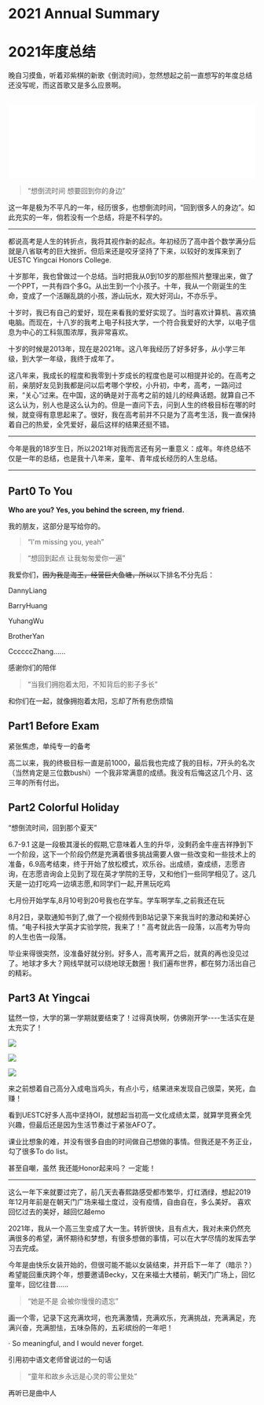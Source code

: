 
# 2021 Annual Summary
# 2021年度总结

晚自习摸鱼，听着邓紫棋的新歌《倒流时间》，忽然想起之前一直想写的年度总结还没写呢，而这首歌又是多么应景啊。

<br>
<iframe 
    frameborder="no" 
    border="0" 
    marginwidth="0" 
    marginheight="0" 
    width=100% 
    height=auto 
    src="//music.163.com/outchain/player?type=2&id=1904192389&auto=1&height=66">
</iframe>

> “想倒流时间 想要回到你的身边”

这一年是极为不平凡的一年，经历很多，也想倒流时间，“回到很多人的身边”。如此充实的一年，倘若没有一个总结，将是不科学的。

-----
都说高考是人生的转折点，我将其视作新的起点。年初经历了高中首个数学满分后就是八省联考的巨大挫折。但后来还是咬牙坚持了下来，以较好的发挥来到了UESTC Yingcai Honors College.

十岁那年，我也曾做过一个总结。当时把我从0到10岁的那些照片整理出来，做了一个PPT，一共有四个多G。从出生到一个小孩子。十年，我从一个刚诞生的生命，变成了一个活蹦乱跳的小孩，游山玩水，观大好河山，不亦乐乎。

十岁时，我已有自己的爱好，现在来看我的爱好实现了。当时喜欢计算机、喜欢搞电脑。而现在，十八岁的我考上电子科技大学，一个符合我爱好的大学，以电子信息为中心的工科氛围浓厚，我非常喜欢。

十岁的时候是2013年，现在是2021年。这八年我经历了好多好多，从小学三年级，到大学一年级，我终于成年了。

这八年来，我成长的程度和我零到十岁成长的程度也是可以相提并论的。在高考之前，亲朋好友见到我都是问以后考哪个学校，小升初，中考，高考，一路问过来，“关心”过来。在中国，这的确是对于高考之前的娃儿的经典话题。就算自己不这么认为，别人也是这么认为的。但是一直问下去，问到人生的终极目标在哪的时候，就变得有意思起来了。很好，我在高考前并不只是为了高考生活，我一直保持着自己的热爱，全凭爱好，最后这样的结果还挺不错。

------

今年是我的18岁生日，所以2021年对我而言还有另一重意义：成年。年终总结不仅是一年的总结，也是我十八年来，童年、青年成长经历的人生总结。

------


## Part0 To You

<b>Who are you?
Yes, you behind the screen, my friend.</b>

我的朋友，这部分是写给你的。

>“I'm missing you, yeah”

>“想回到起点 让我匆匆爱你一遍”

我爱你们，~~因为我是海王，经营巨大鱼塘，所以~~以下排名不分先后：

DannyLiang

BarryHuang

YuhangWu

BrotherYan

CcccccZhang......

感谢你们的陪伴


>“当我们拥抱着太阳，不知背后的影子多长”

和你们在一起，就像拥抱着太阳，忘却了所有悲伤烦恼


## Part1 Before Exam 


紧张焦虑，单纯专一的备考

高二以来，我的终极目标一直是前1000，最后我也完成了我的目标，7开头的名次（当然肯定是三位数bushi）一个我非常满意的成绩。我没有后悔这这几个月、这三年的所有付出。

## Part2 Colorful Holiday

“想倒流时间，回到那个夏天”

6.7-9.1 这是一段极其漫长的假期,它意味着人生的升华，没剩药金牛座吉祥挣到下一个阶段，这下一个阶段仍然是充满着很多挑战需要人做一些改变和一些技术上的准备，6.9高考结束，终于开始了放松模式，欢乐谷。出成绩，查成绩，志愿咨询，在志愿咨询会上见到了现在英才学院的王导，又和他们一些同学相见了。这几天是一边打吃鸡一边填志愿,和同学们一起,开黑玩吃鸡

七月份开始学车,8月10号到20号我也在学车。学车啊学车,之前我还在玩

8月2日，录取通知书到了,做了一个视频传到B站记录下来我当时的激动和美好心情。“电子科技大学英才实验学院，我来了！”
高考就此告一段落，以高考为导向的人生也告一段落。

毕业来得很突然，没准备好就分别。好多人，高考离开之后，就真的再也没见过了。地球才多大？网线早就可以绕地球无数圈！我们遍布世界，都在努力活出自己的精彩。


## Part3 At Yingcai

猛然一惊，大学的第一学期就要结束了！过得真快啊，仿佛刚开学----生活实在是太充实了！


![](https://raw.githubusercontent.com/bengboom/MyAuto/main/img/IMG_20210905_131105.jpg)

![](https://raw.githubusercontent.com/bengboom/MyAuto/main/img/mmexport1632582826349.jpg)

![](https://raw.githubusercontent.com/bengboom/MyAuto/main/img/IMG_4451.JPG)


来之前想着自己高分入成电当鸡头，有点小亏，结果进来发现自己很菜，笑死，血赚！

看到UESTC好多人高中坚持OI，就想起当初高一文化成绩太菜，就算学竞赛全凭兴趣，但最后还是因为生活节奏过于紧张AFO了。

课业比想象的难，并没有很多自由的时间做自己想做的事情。但我还是不务正业，勾了很多To do list。


甚至自嘲，虽然
我还能Honor起来吗？
一定能！

------

这么一年下来就要过完了，前几天去春熙路感受都市繁华，灯红酒绿，想起2019年12月年前是在朝天门广场来福士度过，没有疫情，自由自在，多么美好。
喜欢回忆过去的美好，越回忆越emo

2021年，我从一个高三生变成了大一生。转折很快，且有点大，我对未来仍然充满很多的希望，满怀期待和梦想，有很多想做的事情，可以在大学尽情的发挥去学习去完成。

今年是由快乐女装开始的，但很可能不能以女装结束，并开启下一年了（暗示？）希望能回重庆跨个年，想要邀请Becky，又在来福士大楼前，朝天门广场上，回忆童年，回忆往昔......

> “她是不是 会被你慢慢的遗忘”

画一个零，记录下这充满坎坷，也充满激情，充满欢乐，充满挑战，充满满足，充满兴奋，充满胆怯，五味杂陈的，五彩缤纷的一年吧！

· So meaningful, and I would never forget.

引用初中语文老师曾说过的一句话
> “童年和故乡永远是心灵的零公里处”

再听已是曲中人